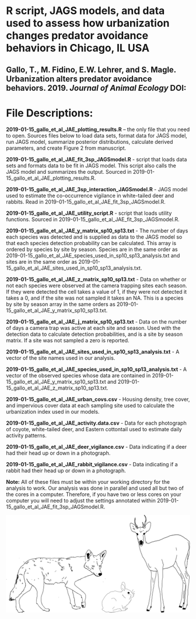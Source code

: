 # R script, JAGS models, and data used to assess how urbanization changes predator avoidance behaviors in Chicago, IL USA
## **Gallo, T., M. Fidino, E.W. Lehrer, and S. Magle. Urbanization alters predator avoidance behaviors. 2019. _Journal of Animal Ecology_ DOI:**


# **File Descriptions:**
**2019-01-15_gallo_et_al_JAE_plotting_results.R** – the only file that you need to open. Sources files below to load data sets, format data for JAGS model, run JAGS model, summarize posterior distributions, calculate derived parameters, and create Figure 2 from manuscript.

**2019-01-15_gallo_et_al_JAE_fit_3sp_JAGSmodel.R** - script that loads data sets and formats data to be fit in JAGS model. This script also calls the JAGS model and summarizes the output. Sourced in 2019-01-15_gallo_et_al_JAE_plotting_results.R.

**2019-01-15_gallo_et_al_JAE_3sp_interaction_JAGSmodel.R** - JAGS model used to estimate the co-occurrence vigilance in white-tailed deer and rabbits. Read in 2019-01-15_gallo_et_al_JAE_fit_3sp_JAGSmodel.R.

**2019-01-15_gallo_et_al_JAE_utility_script.R** - script that loads utility functions. Sourced in 2019-01-15_gallo_et_al_JAE_fit_3sp_JAGSmodel.R.

**2019-01-15_gallo_et_al_JAE_y_matrix_sp10_sp13.txt** - The number of days each species was detected and is supplied as data to the JAGS model so that each species detection probability can be calculated. This array is ordered by species by site by season. Species are in the same order as 2019-01-15_gallo_et_al_JAE_species_used_in_sp10_sp13_analysis.txt and sites are in the same order as 2019-01-15_gallo_et_al_JAE_sites_used_in_sp10_sp13_analysis.txt.

**2019-01-15_gallo_et_al_JAE_z_matrix_sp10_sp13.txt** - Data on whether or not each species were observed at the camera trapping sites each season. If they were detected the cell takes a value of 1, if they were not detected it takes a 0, and if the site was not sampled it takes an NA. This is a species by site by season array in the same orders as 2019-01-15_gallo_et_al_JAE_y_matrix_sp10_sp13.txt.

**2019-01-15_gallo_et_al_JAE_j_matrix_sp10_sp13.txt** - Data on the number of days a camera trap was active at each site and season. Used with the detection data to calculate detection probabilities, and is a site by season matrix. If a site was not sampled a zero is reported.

**2019-01-15_gallo_et_al_JAE_sites_used_in_sp10_sp13_analysis.txt** - A vector of the site names used in our analysis. 

**2019-01-15_gallo_et_al_JAE_species_used_in_sp10_sp13_analysis.txt** - A vector of the observed species whose data are contained in 2019-01-15_gallo_et_al_JAE_y_matrix_sp10_sp13.txt and 2019-01-15_gallo_et_al_JAE_z_matrix_sp10_sp13.txt.

**2019-01-15_gallo_et_al_JAE_urban_covs.csv** - Housing density, tree cover, and impervious cover data at each sampling site used to calculate the urbanization index used in our models.

**2019-01-15_gallo_et_al_JAE_activity.data.csv** - Data for each photograph of coyote, white-tailed deer, and Eastern cottontail used to estimate daily activity patterns.

**2019-01-15_gallo_et_al_JAE_deer_vigilance.csv** - Data indicating if a deer had their head up or down in a photograph.

**2019-01-15_gallo_et_al_JAE_rabbit_vigilance.csv** - Data indicating if a rabbit had their head up or down in a photograph.

**Note:** All of these files must be within your working directory for the analysis to work. Our analysis was done in parallel and used all but two of the cores in a computer. Therefore, if you have two or less cores on your computer you will need to adjust the settings annotated within 2019-01-15_gallo_et_al_JAE_fit_3sp_JAGSmodel.R.

![Eastern cottontail line drawing by mason](https://github.com/TravisGallo/Novel_Fear_Animal_Ecology_2018/blob/master/gallo_et_al_2019_AnimalEcology/coyote-deer-rabbit.png)
